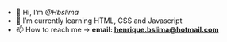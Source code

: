 - 👋 Hi, I’m *@Hbslima*
- 🌱 I’m currently learning HTML, CSS and Javascript
- 📫 How to reach me -> **email: henrique.bslima@hotmail.com**


<!---
Hbslima/Hbslima is a ✨ special ✨ repository because its `README.md` (this file) appears on your GitHub profile.
You can click the Preview link to take a look at your changes.
--->
